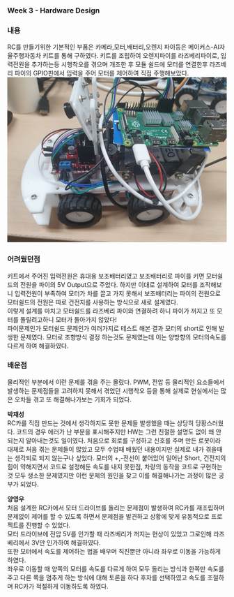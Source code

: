  ### Week 3 - Hardware Design
 ### **내용** 
 RC를 만들기위한 기본적인 부품은 카메라,모터,배터리,오렌지 파이등은 메이커스-AI자율주행자동차 키트를 통해 구하였다. 키트를 조립하여 오렌지파이를 라즈베리파이로, 입력전원을 추가하는등
 시행착오를 겪으며 개조한 후 모듈 쉴드에 모터를 
 연결한후 라즈베리 파이의 GPIO핀에서 입력을 주어 모터를 제어하여 직접 주행해보았다.   
 ![image1](/document/images/image5.jpg)    
 
 ### **어려웠던점**
  키트에서 주어진 입력전원은 휴대용 보조배터리였고 보조배터리로 파이를 키면 모터쉴드의 전원을 파이의 5V Output으로 주었다.
   하지만 이대로 설계하여 모터를 조작해보니 입력전원이 부족하여 모터가 차를 끌고 가지 못해서 보조배터리는 파이의 전원으로
    모터쉴드의 전원은 따로 건전지를 사용하는 방식으로 새로 설계였다.   
    이렇게 설계를 마치고 모터쉴드를 라즈베리 파이와 연결하려 하니 파이가 꺼지고 또 모터를 돌릴려고하니 모터가 돌아가지 않았다!   
    파이문제인가 모터쉴드 문제인가 여러가지로 테스트 해본 결과 모터의 short로 인해 발생한 문제였다.
    모터로 조향방식 결정 하는것도 문제였는데 이는 양방향의 모터의속도를 다르게 하여 해결하였다. 
 
 ### **배운점**  
 물리적인 부분에서 이런 문제를 겪을 주는 몰랐다. PWM, 전압 등 물리적인 요소들에서 발생하는 문제점들을 
 고려하지 못해서 겪었던 시행착오 등을 통해 실제로 현실에서는 많은 오차들 겪고 또 해결해나가보는 기회가 되었다.

 
 **박재성**   
 RC카를 직접 만드는 것에서 생각하지도 못한 문제들 발생했을 때는 상당히 당황스러웠다.
 코드의 경우 에러가 난 부분을 표시해주지만 HW는 그런 친절한 설명도 없이 왜 안되는지 알아내는것도 일이였다.
 처음으로 회로를 구성하고 신호를 주며 만든 로봇이라 대체로 처음 겪는 문제들이 많았고 모두 수업때 배웠던 내용이지만 실제로 내가 겪을때는
 생각되로 되지 않는구나 싶었다. 모터의 +,-전선이 붙어있어 일어난 Short, 건전지의 힘이 약해지면서 코드로 설정해둔 속도를 내지 못한점,
 차량의 동작을 코드로 구현하는것 모두 생소한 문제였지만 이런 문제의 원인을 찾고 이를 해결해나가는 과정이 많은 공부가 되었다. 
 
 **양영우**   
 처음 설계한 RC카에서 모터 드라이브를 돌리는 문제점이 발생하여 RC카를 재조립하며 문제없이 제어를 할 수 있도록 하면서 문제점을 발견하고 상황에 맞게 유동적으로 프로젝트를 진행할 수 있었다.   
 모터 드라이브에 전압 5V를 인가할 때 라즈베리가 꺼지는 현상이 있었고 그로인해 라즈베리에서 3V만 인가하여 해결하였다.   
 또한 모터에서 속도를 제어하는 법을 배우며 직진뿐만 아니라 좌우로 이동을 가능하게 하였다.   
 좌우로 이동할 때 양쪽의 모터를 속도를 다르게 하여 모두 돌리는 방식과 한쪽만 속도를 주고 다른 쪽을 멈추게 하는 방식에 대해 토론을 하다 후자를 선택하였고 속도를 조절하며 RC카가 적절하게 이동하도록 하였다.
